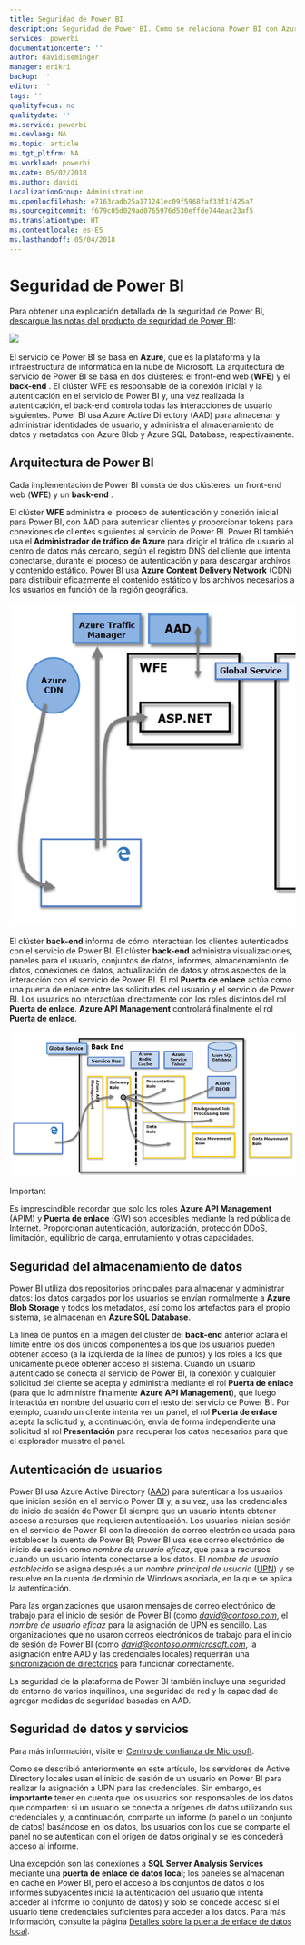 ```yaml
---
title: Seguridad de Power BI
description: Seguridad de Power BI. Cómo se relaciona Power BI con Azure Active Directory y otros servicios de Azure. Este tema también incluye un vínculo a las notas del producto para obtener información más detallada.
services: powerbi
documentationcenter: ''
author: davidiseminger
manager: erikri
backup: ''
editor: ''
tags: ''
qualityfocus: no
qualitydate: ''
ms.service: powerbi
ms.devlang: NA
ms.topic: article
ms.tgt_pltfrm: NA
ms.workload: powerbi
ms.date: 05/02/2018
ms.author: davidi
LocalizationGroup: Administration
ms.openlocfilehash: e7163cadb25a171241ec09f5968faf33f1f425a7
ms.sourcegitcommit: f679c05d029ad0765976d530effde744eac23af5
ms.translationtype: HT
ms.contentlocale: es-ES
ms.lasthandoff: 05/04/2018
---
```

# <a name="power-bi-security"></a>Seguridad de Power BI
Para obtener una explicación detallada de la seguridad de Power BI, [descargue las notas del producto de seguridad de Power BI](http://go.microsoft.com/fwlink/?LinkId=829185):

[![](media/service-admin-power-bi-security/pbi_security_01.png)](http://go.microsoft.com/fwlink/?LinkId=829185)

El servicio de Power BI se basa en **Azure**, que es la plataforma y la infraestructura de informática en la nube de Microsoft. La arquitectura de servicio de Power BI se basa en dos clústeres: el front-end web (**WFE**) y el **back-end** . El clúster WFE es responsable de la conexión inicial y la autenticación en el servicio de Power BI y, una vez realizada la autenticación, el back-end controla todas las interacciones de usuario siguientes. Power BI usa Azure Active Directory (AAD) para almacenar y administrar identidades de usuario, y administra el almacenamiento de datos y metadatos con Azure Blob y Azure SQL Database, respectivamente.

## <a name="power-bi-architecture"></a>Arquitectura de Power BI
Cada implementación de Power BI consta de dos clústeres: un front-end web (**WFE**) y un **back-end** .

El clúster **WFE** administra el proceso de autenticación y conexión inicial para Power BI, con AAD para autenticar clientes y proporcionar tokens para conexiones de clientes siguientes al servicio de Power BI. Power BI también usa el **Administrador de tráfico de Azure** para dirigir el tráfico de usuario al centro de datos más cercano, según el registro DNS del cliente que intenta conectarse, durante el proceso de autenticación y para descargar archivos y contenido estático. Power BI usa **Azure Content Delivery Network** (CDN) para distribuir eficazmente el contenido estático y los archivos necesarios a los usuarios en función de la región geográfica.

![](media/service-admin-power-bi-security/pbi_security_v2_wfe.png)

El clúster **back-end** informa de cómo interactúan los clientes autenticados con el servicio de Power BI. El clúster **back-end** administra visualizaciones, paneles para el usuario, conjuntos de datos, informes, almacenamiento de datos, conexiones de datos, actualización de datos y otros aspectos de la interacción con el servicio de Power BI. El rol **Puerta de enlace** actúa como una puerta de enlace entre las solicitudes del usuario y el servicio de Power BI. Los usuarios no interactúan directamente con los roles distintos del rol **Puerta de enlace**. **Azure API Management** controlará finalmente el rol **Puerta de enlace**.

![](media/service-admin-power-bi-security/pbi_security_v2_backend_updated.png)

> [!IMPORTANT]
> Es imprescindible recordar que solo los roles **Azure API Management** (APIM) y **Puerta de enlace** (GW) son accesibles mediante la red pública de Internet. Proporcionan autenticación, autorización, protección DDoS, limitación, equilibrio de carga, enrutamiento y otras capacidades.
> 
> 

## <a name="data-storage-security"></a>Seguridad del almacenamiento de datos
Power BI utiliza dos repositorios principales para almacenar y administrar datos: los datos cargados por los usuarios se envían normalmente a **Azure Blob Storage** y todos los metadatos, así como los artefactos para el propio sistema, se almacenan en **Azure SQL Database**.

La línea de puntos en la imagen del clúster del **back-end** anterior aclara el límite entre los dos únicos componentes a los que los usuarios pueden obtener acceso (a la izquierda de la línea de puntos) y los roles a los que únicamente puede obtener acceso el sistema. Cuando un usuario autenticado se conecta al servicio de Power BI, la conexión y cualquier solicitud del cliente se acepta y administra mediante el rol **Puerta de enlace** (para que lo administre finalmente **Azure API Management**), que luego interactúa en nombre del usuario con el resto del servicio de Power BI. Por ejemplo, cuando un cliente intenta ver un panel, el rol **Puerta de enlace** acepta la solicitud y, a continuación, envía de forma independiente una solicitud al rol **Presentación** para recuperar los datos necesarios para que el explorador muestre el panel.

## <a name="user-authentication"></a>Autenticación de usuarios
Power BI usa Azure Active Directory ([AAD](http://azure.microsoft.com/services/active-directory/)) para autenticar a los usuarios que inician sesión en el servicio Power BI y, a su vez, usa las credenciales de inicio de sesión de Power BI siempre que un usuario intenta obtener acceso a recursos que requieren autenticación. Los usuarios inician sesión en el servicio de Power BI con la dirección de correo electrónico usada para establecer la cuenta de Power BI; Power BI usa ese correo electrónico de inicio de sesión como *nombre de usuario eficaz*, que pasa a recursos cuando un usuario intenta conectarse a los datos. El *nombre de usuario establecido* se asigna después a un *nombre principal de usuario* ([UPN](https://msdn.microsoft.com/library/windows/desktop/aa380525\(v=vs.85\).aspx)) y se resuelve en la cuenta de dominio de Windows asociada, en la que se aplica la autenticación.

Para las organizaciones que usaron mensajes de correo electrónico de trabajo para el inicio de sesión de Power BI (como *david@contoso.com*, el *nombre de usuario eficaz* para la asignación de UPN es sencillo. Las organizaciones que no usaron correos electrónicos de trabajo para el inicio de sesión de Power BI (como *david@contoso.onmicrosoft.com*, la asignación entre AAD y las credenciales locales) requerirán una [sincronización de directorios](https://technet.microsoft.com/library/jj573653.aspx) para funcionar correctamente.

La seguridad de la plataforma de Power BI también incluye una seguridad de entorno de varios inquilinos, una seguridad de red y la capacidad de agregar medidas de seguridad basadas en AAD.

## <a name="data-and-service-security"></a>Seguridad de datos y servicios
Para más información, visite el [Centro de confianza de Microsoft](https://www.microsoft.com/trustcenter).

Como se describió anteriormente en este artículo, los servidores de Active Directory locales usan el inicio de sesión de un usuario en Power BI para realizar la asignación a UPN para las credenciales. Sin embargo, es **importante** tener en cuenta que los usuarios son responsables de los datos que comparten: si un usuario se conecta a orígenes de datos utilizando sus credenciales y, a continuación, comparte un informe (o panel o un conjunto de datos) basándose en los datos, los usuarios con los que se comparte el panel no se autentican con el origen de datos original y se les concederá acceso al informe.

Una excepción son las conexiones a **SQL Server Analysis Services** mediante una **puerta de enlace de datos local**; los paneles se almacenan en caché en Power BI, pero el acceso a los conjuntos de datos o los informes subyacentes inicia la autenticación del usuario que intenta acceder al informe (o conjunto de datos) y solo se concede acceso si el usuario tiene credenciales suficientes para acceder a los datos. Para más información, consulte la página [Detalles sobre la puerta de enlace de datos local](service-gateway-onprem-indepth.md).

